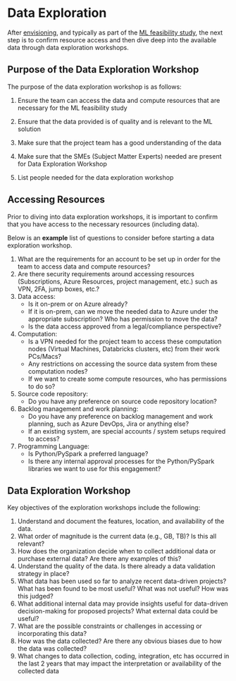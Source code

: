 # Data Exploration

After [envisioning](./ml-problem-formulation-envisioning.md), and typically as part of the [ML feasibility study](./ml-feasibility-study.md), the next step is to confirm resource access and then dive deep into the available data through data exploration workshops.

## Purpose of the Data Exploration Workshop

The purpose of the data exploration workshop is as follows:

1. Ensure the team can access the data and compute resources that are necessary for the ML feasibility study

2. Ensure that the data provided is of quality and is relevant to the ML solution  

3. Make sure that the project team has a good understanding of the data

4. Make sure that the SMEs (Subject Matter Experts) needed are present for Data Exploration Workshop

5. List people needed for the data exploration workshop

## Accessing Resources

Prior to diving into data exploration workshops, it is important to confirm that you have access to the necessary resources (including data).

Below is an **example** list of questions to consider before starting a data exploration workshop.

1. What are the requirements for an account to be set up in order for the team to access data and compute resources?
2. Are there security requirements around accessing resources (Subscriptions, Azure Resources, project management, etc.) such as VPN, 2FA, jump boxes, etc.?
3. Data access:
    * Is it on-prem or on Azure already?
    * If it is on-prem, can we move the needed data to Azure under the appropriate subscription? Who has permission to move the data?
    * Is the data access approved from a legal/compliance perspective?
4. Computation:
    * Is a VPN needed for the project team to access these computation nodes (Virtual Machines, Databricks clusters, etc) from their work PCs/Macs?
    * Any restrictions on accessing the source data system from these computation nodes?
    * If we want to create some compute resources, who has permissions to do so?
5. Source code repository:
    * Do you have any preference on source code repository location?
6. Backlog management and work planning:
    * Do you have any preference on backlog management and work planning, such as Azure DevOps, Jira or anything else?
    * If an existing system, are special accounts / system setups required to access?
7. Programming Language:
    * Is Python/PySpark a preferred language?
    * Is there any internal approval processes for the Python/PySpark libraries we want to use for this engagement?

## Data Exploration Workshop

Key objectives of the exploration workshops include the following:

1. Understand and document the features, location, and availability of the data.
2. What order of magnitude is the current data (e.g., GB, TB)? Is this all relevant?
3. How does the organization decide when to collect additional data or purchase external data? Are there any examples of this?
4. Understand the quality of the data. Is there already a data validation strategy in place?
5. What data has been used so far to analyze recent data-driven projects? What has been found to be most useful? What was not useful? How was this judged?
6. What additional internal data may provide insights useful for data-driven decision-making for proposed projects? What external data could be useful?
7. What are the possible constraints or challenges in accessing or incorporating this data?
8. How was the data collected? Are there any obvious biases due to how the data was collected?
9. What changes to data collection, coding, integration, etc has occurred in the last 2 years that may impact the interpretation or availability of the collected data